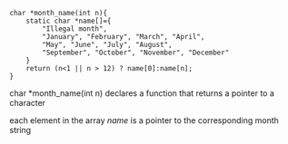 ```
char *month_name(int n){
	static char *name[]={
		"Illegal month",
		"January", "February", "March", "April",
		"May", "June", "July", "August",
		"September", "October", "November", "December"
	}
	return (n<1 || n > 12) ? name[0]:name[n];
}
```

char \*month_name(int n) declares a function that returns a pointer to a character

each element in the array *name* is a pointer to the corresponding month string